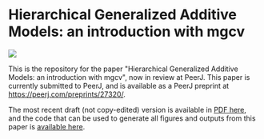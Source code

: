 # Hierarchical Generalized Additive Models: an introduction with mgcv

[![](https://zenodo.org//badge/DOI/10.5281/zenodo.1098244.svg)](https://dx.doi.org/10.5281/zenodo.1098244)

This is the repository for the paper "Hierarchical Generalized Additive Models: an introduction with mgcv", now in review at PeerJ. This paper is currently submitted to PeerJ, and is available as a PeerJ preprint at https://peerj.com/preprints/27320/. 

The most recent draft (not copy-edited) version is available in [PDF here](https://github.com/noamross/mixed-effect-gams/blob/master/compiled_paper/full_document.pdf), and the code that can be used to generate all figures and outputs from this paper is [available here](https://raw.githubusercontent.com/noamross/mixed-effect-gams/master/compiled_paper/supplemental_code.R). 
